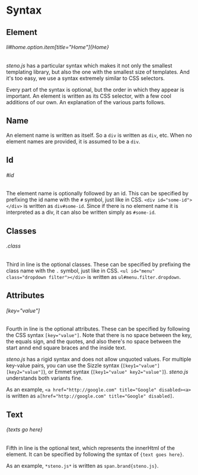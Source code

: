 # Syntax

## Element
###### li#home.option.item[title="Home"]{Home}

*steno.js* has a particular syntax which makes it not only the smallest templating library, but also the one with the smallest size of templates. And it's too easy, we use a syntax extremely similar to CSS selectors.

Every part of the syntax is optional, but the order in which they appear is important. An element is written as its CSS selector, with a few cool additions of our own. An explanation of the various parts follows.

## Name

An element name is written as itself. So a `div` is written as `div`, etc. When no element names are provided, it is assumed to be a `div`.

## Id
###### \#id

The element name is optionally followed by an id. This can be specified by prefixing the id name with the `#` symbol, just like in CSS. `<div id="some-id"></div>` is written as `div#some-id`. Since if there is no element name it is interpreted as a div, it can also be written simply as `#some-id`.

## Classes
###### .class

Third in line is the optional classes. These can be specified by prefixing the class name with the `.` symbol, just like in CSS. `<ul id="menu" class="dropdown filter"></div>` is written as `ul#menu.filter.dropdown`.

## Attributes
###### [key="value"]

Fourth in line is the optional attributes. These can be specified by following the CSS syntax `[key="value"]`. Note that there is no space between the key, the equals sign, and the quotes, and also there's no space between the start annd end square braces and the inside text.

*steno.js* has a rigid syntax and does not allow unquoted values. For multiple key-value pairs, you can use the Sizzle syntax (`[key1="value"][key2="value"]`), or Emmet syntax (`[key1="value" key2="value"]`). *steno.js* understands both variants fine.

As an example, `<a href="http://google.com" title="Google" disabled><a>` is written as `a[href="http://google.com" title="Google" disabled]`.

## Text
###### {texts go here}

Fifth in line is the optional text, which represents the innerHtml of the element. It can be specified by following the syntax of `{text goes here}`.

As an example, `*steno.js*` is written as `span.brand{steno.js}`.

